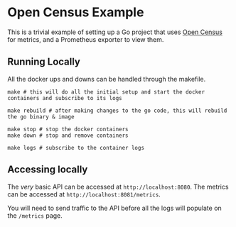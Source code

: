 # Open Census Example

This is a trivial example of setting up a Go project that uses [Open Census](https://github.com/census-instrumentation/opencensus-go)
for metrics, and a Prometheus exporter to view them.

## Running Locally
All the docker ups and downs can be handled through the makefile.
```shell script
make # this will do all the initial setup and start the docker containers and subscribe to its logs

make rebuild # after making changes to the go code, this will rebuild the go binary & image

make stop # stop the docker containers
make down # stop and remove containers

make logs # subscribe to the container logs
```

## Accessing locally
The _very_ basic API can be accessed at `http://localhost:8080`. The metrics can be accessed at `http://localhost:8081/metrics`.

You will need to send traffic to the API before all the logs will populate on the `/metrics` page.
